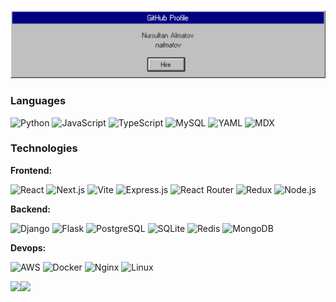 [![](https://raw.githubusercontent.com/nalmatov/nalmatov/main/github_banner.png)](#)<!-- If you want the template for my gif, email me! -->

### Languages

![Python](https://img.shields.io/badge/Python-000?logo=python&logoColor=3776AB)
![JavaScript](https://img.shields.io/badge/JavaScript-000?logo=javascript&logoColor=F7DF1E)
![TypeScript](https://img.shields.io/badge/TypeScript-000?logo=typescript&logoColor=3178C6)
![MySQL](https://img.shields.io/badge/MySQL-000?logo=mysql&logoColor=4479A1)
![YAML](https://img.shields.io/badge/YAML-000?logo=yaml&logoColor=CB171E)
![MDX](https://img.shields.io/badge/MDX-000?logo=mdx&logoColor=1B1F24)

### Technologies

**Frontend:**

![React](https://img.shields.io/badge/React-000?logo=react&logoColor=61DAFB)
![Next.js](https://img.shields.io/badge/Next.js-000?logo=next.js&logoColor=white)
![Vite](https://img.shields.io/badge/Vite-000?logo=vite&logoColor=FFD62E)
![Express.js](https://img.shields.io/badge/Express.js-000?logo=express&logoColor=white)
![React Router](https://img.shields.io/badge/React_Router-000?logo=react-router&logoColor=CA4245)
![Redux](https://img.shields.io/badge/Redux-000?logo=redux&logoColor=764ABC)
![Node.js](https://img.shields.io/badge/Node.js-000?logo=node.js&logoColor=339933)

**Backend:**

![Django](https://img.shields.io/badge/Django-000?logo=django&logoColor=white)
![Flask](https://img.shields.io/badge/Flask-000?logo=flask&logoColor=white)
![PostgreSQL](https://img.shields.io/badge/PostgreSQL-000?logo=postgresql&logoColor=336791)
![SQLite](https://img.shields.io/badge/SQLite-000?logo=sqlite&logoColor=003B57)
![Redis](https://img.shields.io/badge/Redis-000?logo=redis&logoColor=DC382D)
![MongoDB](https://img.shields.io/badge/MongoDB-000?logo=mongodb&logoColor=47A248)

**Devops:**

![AWS](https://img.shields.io/badge/AWS-000?logo=amazon-aws&logoColor=FF9900)
![Docker](https://img.shields.io/badge/Docker-000?logo=docker&logoColor=2496ED)
![Nginx](https://img.shields.io/badge/Nginx-000?logo=nginx&logoColor=009639)
![Linux](https://img.shields.io/badge/Linux-000?logo=linux&logoColor=FCC624)

<img height="137px" src="https://github-readme-stats.vercel.app/api?username=nalmatov&hide_title=true&theme=github_dark"/><img height="137px" src="https://github-readme-stats.vercel.app/api/top-langs/?username=nalmatov&hide=html,css,scss&hide_title=true&layout=compact&langs_count=6&theme=github_dark" />
